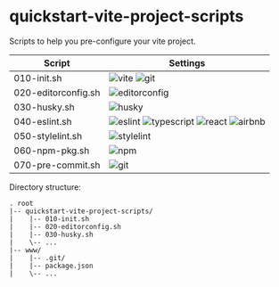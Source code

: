 # quickstart-vite-project-scripts
Scripts to help you pre-configure your vite project.

| Script | Settings |
| ------ | -------- |
| 010-init&period;sh | ![vite](https://avatars.githubusercontent.com/u/65625612?s=64&v=4) ![git](https://avatars.githubusercontent.com/u/18133?s=64&v=4) |
| 020-editorconfig&period;sh | ![editorconfig](https://avatars.githubusercontent.com/u/1165674?s=64&v=4) |
| 030-husky&period;sh | ![husky](https://avatars.githubusercontent.com/u/5502029?s=64&v=4) |
| 040-eslint&period;sh | ![eslint](https://avatars.githubusercontent.com/u/6019716?s=64&v=4) ![typescript](https://upload.wikimedia.org/wikipedia/commons/thumb/4/4c/Typescript_logo_2020.svg/64px-Typescript_logo_2020.svg.png) ![react](https://avatars.githubusercontent.com/u/6412038?s=64&v=4) ![airbnb](https://avatars.githubusercontent.com/u/698437?s=64&v=4) |
| 050-stylelint&period;sh | ![stylelint](https://avatars.githubusercontent.com/u/10076935?s=64&v=4) |
| 060-npm-pkg&period;sh | ![npm](https://avatars.githubusercontent.com/u/6078720?s=64&v=4) |
| 070-pre-commit&period;sh | ![git](https://avatars.githubusercontent.com/u/18133?s=64&v=4) |

Directory structure:
```
. root
|-- quickstart-vite-project-scripts/
|    |-- 010-init.sh
|    |-- 020-editorconfig.sh
|    |-- 030-husky.sh
|    \-- ...
|-- www/
|    |-- .git/
|    |-- package.json
|    \-- ...
```

